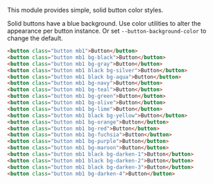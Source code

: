 
This module provides simple, solid button color styles.

Solid buttons have a blue background. Use color utilities to alter the appearance per button instance.
Or set `--button-background-color` to change the default.

```html
<button class="button mb1">Button</button>
<button class="button mb1 bg-black">Button</button>
<button class="button mb1 bg-gray">Button</button>
<button class="button mb1 black bg-silver">Button</button>
<button class="button mb1 black bg-aqua">Button</button>
<button class="button mb1 bg-navy">Button</button>
<button class="button mb1 bg-teal">Button</button>
<button class="button mb1 bg-green">Button</button>
<button class="button mb1 bg-olive">Button</button>
<button class="button mb1 bg-lime">Button</button>
<button class="button mb1 black bg-yellow">Button</button>
<button class="button mb1 bg-orange">Button</button>
<button class="button mb1 bg-red">Button</button>
<button class="button mb1 bg-fuchsia">Button</button>
<button class="button mb1 bg-purple">Button</button>
<button class="button mb1 bg-maroon">Button</button>
<button class="button mb1 black bg-darken-1">Button</button>
<button class="button mb1 black bg-darken-2">Button</button>
<button class="button mb1 black bg-darken-3">Button</button>
<button class="button mb1 bg-darken-4">Button</button>
```

